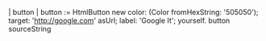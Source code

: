 | button |
button := HtmlButton new
	color: (Color fromHexString: '505050');
	target: 'http://google.com' asUrl;
	label: 'Google It';
	yourself.
button sourceString